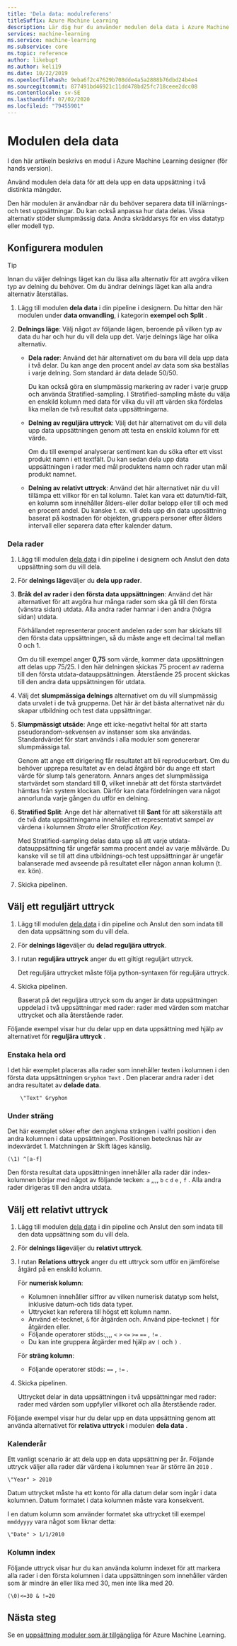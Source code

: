 ```yaml
---
title: 'Dela data: modulreferens'
titleSuffix: Azure Machine Learning
description: Lär dig hur du använder modulen dela data i Azure Machine Learning för att dela upp en data uppsättning i två distinkta mängder.
services: machine-learning
ms.service: machine-learning
ms.subservice: core
ms.topic: reference
author: likebupt
ms.author: keli19
ms.date: 10/22/2019
ms.openlocfilehash: 9eba6f2c47629b708dde4a5a2888b76dbd24b4e4
ms.sourcegitcommit: 877491bd46921c11dd478bd25fc718ceee2dcc08
ms.contentlocale: sv-SE
ms.lasthandoff: 07/02/2020
ms.locfileid: "79455901"
---
```

# <a name="split-data-module"></a>Modulen dela data

I den här artikeln beskrivs en modul i Azure Machine Learning designer (för hands version).

Använd modulen dela data för att dela upp en data uppsättning i två distinkta mängder.

Den här modulen är användbar när du behöver separera data till inlärnings-och test uppsättningar. Du kan också anpassa hur data delas. Vissa alternativ stöder slumpmässig data. Andra skräddarsys för en viss datatyp eller modell typ.

## <a name="configure-the-module"></a>Konfigurera modulen

> [!TIP]
> Innan du väljer delnings läget kan du läsa alla alternativ för att avgöra vilken typ av delning du behöver.
> Om du ändrar delnings läget kan alla andra alternativ återställas.

1. Lägg till modulen **dela data** i din pipeline i designern. Du hittar den här modulen under **data omvandling**, i kategorin **exempel och Split** .

1. **Delnings läge**: Välj något av följande lägen, beroende på vilken typ av data du har och hur du vill dela upp det. Varje delnings läge har olika alternativ.

   - **Dela rader**: Använd det här alternativet om du bara vill dela upp data i två delar. Du kan ange den procent andel av data som ska beställas i varje delning. Som standard är data delade 50/50.

     Du kan också göra en slumpmässig markering av rader i varje grupp och använda Stratified-sampling. I Stratified-sampling måste du välja en enskild kolumn med data för vilka du vill att värden ska fördelas lika mellan de två resultat data uppsättningarna.  

   - **Delning av reguljära uttryck**: Välj det här alternativet om du vill dela upp data uppsättningen genom att testa en enskild kolumn för ett värde.

     Om du till exempel analyserar sentiment kan du söka efter ett visst produkt namn i ett textfält. Du kan sedan dela upp data uppsättningen i rader med mål produktens namn och rader utan mål produkt namnet.

   - **Delning av relativt uttryck**: Använd det här alternativet när du vill tillämpa ett villkor för en tal kolumn. Talet kan vara ett datum/tid-fält, en kolumn som innehåller ålders-eller dollar belopp eller till och med en procent andel. Du kanske t. ex. vill dela upp din data uppsättning baserat på kostnaden för objekten, gruppera personer efter ålders intervall eller separera data efter kalender datum.

### <a name="split-rows"></a>Dela rader

1. Lägg till modulen [dela data](./split-data.md) i din pipeline i designern och Anslut den data uppsättning som du vill dela.
  
1. För **delnings läge**väljer du **dela upp rader**. 

1. **Bråk del av rader i den första data uppsättningen**: Använd det här alternativet för att avgöra hur många rader som ska gå till den första (vänstra sidan) utdata. Alla andra rader hamnar i den andra (högra sidan) utdata.

   Förhållandet representerar procent andelen rader som har skickats till den första data uppsättningen, så du måste ange ett decimal tal mellan 0 och 1.
     
   Om du till exempel anger **0,75** som värde, kommer data uppsättningen att delas upp 75/25. I den här delningen skickas 75 procent av raderna till den första utdata-datauppsättningen. Återstående 25 procent skickas till den andra data uppsättningen för utdata.
  
1. Välj det **slumpmässiga delnings** alternativet om du vill slumpmässig data urvalet i de två grupperna. Det här är det bästa alternativet när du skapar utbildning och test data uppsättningar.

1. **Slumpmässigt utsäde**: Ange ett icke-negativt heltal för att starta pseudorandom-sekvensen av instanser som ska användas. Standardvärdet för start används i alla moduler som genererar slumpmässiga tal. 

   Genom att ange ett dirigering får resultatet att bli reproducerbart. Om du behöver upprepa resultatet av en delad åtgärd bör du ange ett start värde för slump tals generatorn. Annars anges det slumpmässiga startvärdet som standard till **0**, vilket innebär att det första startvärdet hämtas från system klockan. Därför kan data fördelningen vara något annorlunda varje gången du utför en delning. 

1. **Stratified Split**: Ange det här alternativet till **Sant** för att säkerställa att de två data uppsättningarna innehåller ett representativt sampel av värdena i kolumnen *Strata* eller *Stratification Key*. 

   Med Stratified-sampling delas data upp så att varje utdata-datauppsättning får ungefär samma procent andel av varje målvärde. Du kanske vill se till att dina utbildnings-och test uppsättningar är ungefär balanserade med avseende på resultatet eller någon annan kolumn (t. ex. kön).

1. Skicka pipelinen.


## <a name="select-a-regular-expression"></a>Välj ett reguljärt uttryck

1. Lägg till modulen [dela data](./split-data.md) i din pipeline och Anslut den som indata till den data uppsättning som du vill dela.  
  
1. För **delnings läge**väljer du **delad reguljära uttryck**.

1. I rutan **reguljära uttryck** anger du ett giltigt reguljärt uttryck. 
  
   Det reguljära uttrycket måste följa python-syntaxen för reguljära uttryck.

1. Skicka pipelinen.

   Baserat på det reguljära uttryck som du anger är data uppsättningen uppdelad i två uppsättningar med rader: rader med värden som matchar uttrycket och alla återstående rader. 

Följande exempel visar hur du delar upp en data uppsättning med hjälp av alternativet för **reguljära uttryck** . 

### <a name="single-whole-word"></a>Enstaka hela ord 

I det här exemplet placeras alla rader som innehåller texten i kolumnen i den första data uppsättningen `Gryphon` `Text` . Den placerar andra rader i det andra resultatet av **delade data**.

```text
    \"Text" Gryphon  
```

### <a name="substring"></a>Under sträng

Det här exemplet söker efter den angivna strängen i valfri position i den andra kolumnen i data uppsättningen. Positionen betecknas här av indexvärdet 1. Matchningen är Skift läges känslig.

```text
(\1) ^[a-f]
```

Den första resultat data uppsättningen innehåller alla rader där index-kolumnen börjar med något av följande tecken: `a` ,,,, `b` `c` `d` `e` , `f` . Alla andra rader dirigeras till den andra utdata.

## <a name="select-a-relative-expression"></a>Välj ett relativt uttryck

1. Lägg till modulen [dela data](./split-data.md) i din pipeline och Anslut den som indata till den data uppsättning som du vill dela.
  
1. För **delnings läge**väljer du **relativt uttryck**.
  
1. I rutan **Relations uttryck** anger du ett uttryck som utför en jämförelse åtgärd på en enskild kolumn.

   För **numerisk kolumn**:
   - Kolumnen innehåller siffror av vilken numerisk datatyp som helst, inklusive datum-och tids data typer.
   - Uttrycket kan referera till högst ett kolumn namn.
   - Använd et-tecknet, `&` för åtgärden och. Använd pipe-tecknet `|` för åtgärden eller.
   - Följande operatorer stöds:,,,, `<` `>` `<=` `>=` `==` , `!=` .
   - Du kan inte gruppera åtgärder med hjälp av `(` och `)` .
   
   För **sträng kolumn**:
   - Följande operatorer stöds: `==` , `!=` .

1. Skicka pipelinen.

   Uttrycket delar in data uppsättningen i två uppsättningar med rader: rader med värden som uppfyller villkoret och alla återstående rader.

Följande exempel visar hur du delar upp en data uppsättning genom att använda alternativet för **relativa uttryck** i modulen **dela data** .  

### <a name="calendar-year"></a>Kalenderår

Ett vanligt scenario är att dela upp en data uppsättning per år. Följande uttryck väljer alla rader där värdena i kolumnen `Year` är större än `2010` .

```text
\"Year" > 2010
```

Datum uttrycket måste ha ett konto för alla datum delar som ingår i data kolumnen. Datum formatet i data kolumnen måste vara konsekvent. 

I en datum kolumn som använder formatet ska uttrycket till exempel `mmddyyyy` vara något som liknar detta:

```text
\"Date" > 1/1/2010
```

### <a name="column-index"></a>Kolumn index

Följande uttryck visar hur du kan använda kolumn indexet för att markera alla rader i den första kolumnen i data uppsättningen som innehåller värden som är mindre än eller lika med 30, men inte lika med 20.

```text
(\0)<=30 & !=20
```


## <a name="next-steps"></a>Nästa steg

Se en [uppsättning moduler som är tillgängliga](module-reference.md) för Azure Machine Learning. 
